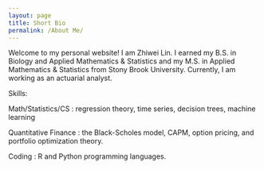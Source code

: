 ```yaml
---
layout: page
title: Short Bio 
permalink: /About Me/
---
```


Welcome to my personal website! I am Zhiwei Lin. I earned my B.S. in Biology and Applied Mathematics & Statistics and my M.S. in Applied Mathematics & Statistics from Stony Brook University. Currently, I am working as an actuarial analyst. 

Skills:

Math/Statistics/CS <i class="fa-solid fa-book-open"></i>: regression theory, time series, decision trees, machine learning

Quantitative Finance <i class="fa-solid fa-scale-unbalanced"></i>: the Black-Scholes model, CAPM, option pricing, and portfolio optimization theory. 

Coding <i class="fa-solid fa-keyboard"></i>: R and Python programming languages. 


